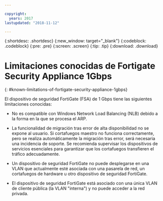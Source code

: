 ```yaml
---

copyright:
  years: 2017
lastupdated: "2018-11-12"

---
```


{:shortdesc: .shortdesc}
{:new_window: target="_blank"}
{:codeblock: .codeblock}
{:pre: .pre}
{:screen: .screen}
{:tip: .tip}
{:download: .download}

# Limitaciones conocidas de Fortigate Security Appliance 1Gbps
{: #known-limitations-of-fortigate-security-appliance-1gbps}

El dispositivo de seguridad FortiGate (FSA) de 1 Gbps tiene las siguientes limitaciones conocidas:

* No es compatible con Windows Network Load Balancing (NLB) debido a la forma en la que se procesa el ARP.

* La funcionalidad de migración tras error de alta disponibilidad no se expone al usuario. Si cortafuegos maestro no funciona correctamente, pero se realiza automáticamente la migración tras error, será necesaria una incidencia de soporte. Se recomienda supervisar los dispositivos de servicios esenciales para garantizar que los cortafuegos transfieren el tráfico adecuadamente.

* Un dispositivo de seguridad FortiGate no puede desplegarse en una VLAN que actualmente esté asociada con una pasarela de red, un cortafuegos de hardware u otro dispositivo de seguridad FortiGate.

* El dispositivo de seguridad FortiGate está asociado con una única VLAN de cliente pública (la VLAN "interna") y no puede acceder a la red privada.
